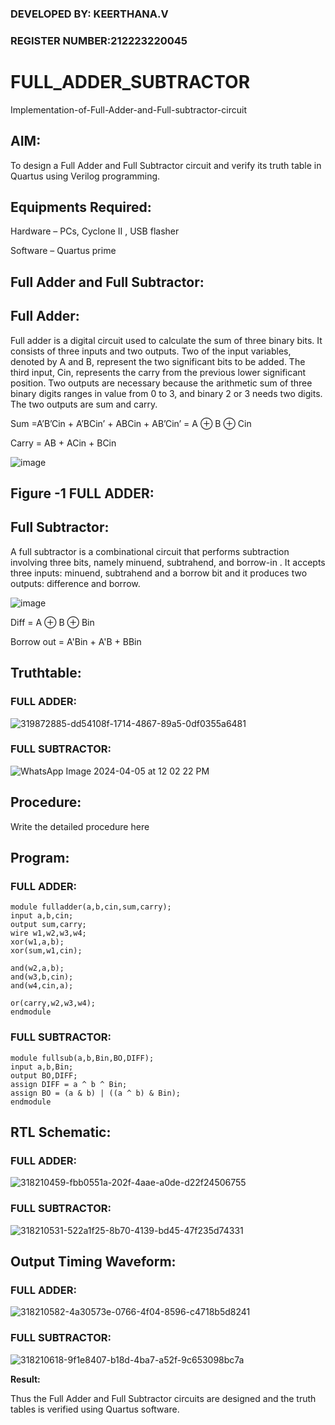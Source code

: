 ### DEVELOPED BY: KEERTHANA.V
### REGISTER NUMBER:212223220045
# FULL_ADDER_SUBTRACTOR

Implementation-of-Full-Adder-and-Full-subtractor-circuit

## AIM:

To design a Full Adder and Full Subtractor circuit and verify its truth table in Quartus using Verilog programming.

## Equipments Required:

Hardware – PCs, Cyclone II , USB flasher

Software – Quartus prime

## Full Adder and Full Subtractor:

## Full Adder:

Full adder is a digital circuit used to calculate the sum of three binary bits. It consists of three inputs and two outputs. Two of the input variables, denoted by A and B, represent the two significant bits to be added. The third input, Cin, represents the carry from the previous lower significant position. Two outputs are necessary because the arithmetic sum of three binary digits ranges in value from 0 to 3, and binary 2 or 3 needs two digits. The two outputs are sum and carry.

Sum =A’B’Cin + A’BCin’ + ABCin + AB’Cin’ = A ⊕ B ⊕ Cin 

Carry = AB + ACin + BCin

![image](https://github.com/naavaneetha/FULL_ADDER_SUBTRACTOR/assets/154305477/0f30ba51-5ffb-4198-845f-18e054f675e7)

## Figure -1 FULL ADDER:

## Full Subtractor:

A full subtractor is a combinational circuit that performs subtraction involving three bits, namely minuend, subtrahend, and borrow-in . It accepts three inputs: minuend, subtrahend and a borrow bit and it produces two outputs: difference and borrow.

![image](https://github.com/naavaneetha/FULL_ADDER_SUBTRACTOR/assets/154305477/02b24f51-ab51-4304-9ad6-7b81ffc1ead5)

Diff = A ⊕ B ⊕ Bin 

Borrow out = A'Bin + A'B + BBin

## Truthtable:
### FULL ADDER:
![319872885-dd54108f-1714-4867-89a5-0df0355a6481](https://github.com/Keerthana-VJ/FULL_ADDER_SUBTRACTOR/assets/149347704/70ab9d61-1b55-4554-92c6-7616149ed263)

### FULL SUBTRACTOR:
![WhatsApp Image 2024-04-05 at 12 02 22 PM](https://github.com/Keerthana-VJ/FULL_ADDER_SUBTRACTOR/assets/149347704/7a14abc8-02db-4c8c-b853-b0683d4b4487)

## Procedure:

Write the detailed procedure here

## Program:
### FULL ADDER:
```
module fulladder(a,b,cin,sum,carry);
input a,b,cin;
output sum,carry;
wire w1,w2,w3,w4;       
xor(w1,a,b);
xor(sum,w1,cin);        

and(w2,a,b);
and(w3,b,cin);
and(w4,cin,a);

or(carry,w2,w3,w4);
endmodule
```
### FULL SUBTRACTOR:
```
module fullsub(a,b,Bin,BO,DIFF);
input a,b,Bin;
output BO,DIFF;
assign DIFF = a ^ b ^ Bin;
assign BO = (a & b) | ((a ^ b) & Bin);
endmodule
```
## RTL Schematic:
### FULL ADDER:
![318210459-fbb0551a-202f-4aae-a0de-d22f24506755](https://github.com/Keerthana-VJ/FULL_ADDER_SUBTRACTOR/assets/149347704/c2d5f25c-abc0-4243-b529-06309e5c32d5)
### FULL SUBTRACTOR:
![318210531-522a1f25-8b70-4139-bd45-47f235d74331](https://github.com/Keerthana-VJ/FULL_ADDER_SUBTRACTOR/assets/149347704/ef901cf2-aed3-4906-8efa-b51dc61e1d0b)

## Output Timing Waveform:
### FULL ADDER:
![318210582-4a30573e-0766-4f04-8596-c4718b5d8241](https://github.com/Keerthana-VJ/FULL_ADDER_SUBTRACTOR/assets/149347704/6ad6f1b1-c4c0-4a83-b8ea-468ecd65adc0)
### FULL SUBTRACTOR:
![318210618-9f1e8407-b18d-4ba7-a52f-9c653098bc7a](https://github.com/Keerthana-VJ/FULL_ADDER_SUBTRACTOR/assets/149347704/28995fa5-c6d5-47a6-8ce5-576ccf187dc0)

**Result:**

Thus the Full Adder and Full Subtractor circuits are designed and the truth tables is verified using Quartus software.



